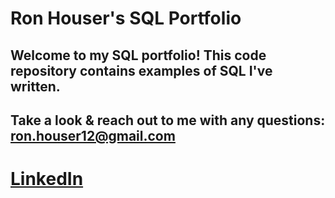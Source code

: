 # Ron Houser's SQL Portfolio

## Welcome to my SQL portfolio! This code repository contains examples of SQL I've written.

## Take a look & reach out to me with any questions: ron.houser12@gmail.com

# [LinkedIn](https://www.linkedin.com/in/ron-houser-429052203/)
